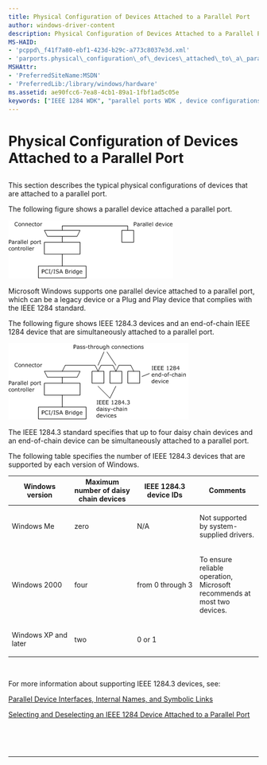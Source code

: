 ```yaml
---
title: Physical Configuration of Devices Attached to a Parallel Port
author: windows-driver-content
description: Physical Configuration of Devices Attached to a Parallel Port
MS-HAID:
- 'pcppd\_f41f7a80-ebf1-423d-b29c-a773c8037e3d.xml'
- 'parports.physical\_configuration\_of\_devices\_attached\_to\_a\_parallel\_port'
MSHAttr:
- 'PreferredSiteName:MSDN'
- 'PreferredLib:/library/windows/hardware'
ms.assetid: ae90fcc6-7ea8-4cb1-89a1-1fbf1ad5c05e
keywords: ["IEEE 1284 WDK", "parallel ports WDK , device configurations", "daisy chain devices WDK", "parallel devices WDK , physical configurations"]
---
```


# Physical Configuration of Devices Attached to a Parallel Port


## <a href="" id="ddk-physical-configuration-of-devices-attached-to-a-parallel-port-kg"></a>


This section describes the typical physical configurations of devices that are attached to a parallel port.

The following figure shows a parallel device attached a parallel port.

![diagram illustrating a parallel device connected to a parallel port](images/parport2.png)

Microsoft Windows supports one parallel device attached to a parallel port, which can be a legacy device or a Plug and Play device that complies with the IEEE 1284 standard.

The following figure shows IEEE 1284.3 devices and an end-of-chain IEEE 1284 device that are simultaneously attached to a parallel port.

![ieee 1284.3 daisy chain devices connected to a parallel port](images/parport3.png)

The IEEE 1284.3 standard specifies that up to four daisy chain devices and an end-of-chain device can be simultaneously attached to a parallel port.

The following table specifies the number of IEEE 1284.3 devices that are supported by each version of Windows.

<table>
<colgroup>
<col width="25%" />
<col width="25%" />
<col width="25%" />
<col width="25%" />
</colgroup>
<thead>
<tr class="header">
<th>Windows version</th>
<th>Maximum number of daisy chain devices</th>
<th>IEEE 1284.3 device IDs</th>
<th>Comments</th>
</tr>
</thead>
<tbody>
<tr class="odd">
<td><p>Windows Me</p></td>
<td><p>zero</p></td>
<td><p>N/A</p></td>
<td><p>Not supported by system-supplied drivers.</p></td>
</tr>
<tr class="even">
<td><p>Windows 2000</p></td>
<td><p>four</p></td>
<td><p>from 0 through 3</p></td>
<td><p>To ensure reliable operation, Microsoft recommends at most two devices.</p></td>
</tr>
<tr class="odd">
<td><p>Windows XP and later</p></td>
<td><p>two</p></td>
<td><p>0 or 1</p></td>
<td></td>
</tr>
</tbody>
</table>

 

For more information about supporting IEEE 1284.3 devices, see:

[Parallel Device Interfaces, Internal Names, and Symbolic Links](parallel-device-interfaces--internal-names--and-symbolic-links.md)

[Selecting and Deselecting an IEEE 1284 Device Attached to a Parallel Port](selecting-and-deselecting-an-ieee-1284-device-attached-to-a-parallel-p.md)

 

 


--------------------


